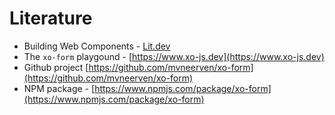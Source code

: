 # Literature

- Building Web Components - [Lit.dev](https://lit.dev/)
- The `xo-form` playgound - [https://www.xo-js.dev](https://www.xo-js.dev)
- Github project [https://github.com/mvneerven/xo-form](https://github.com/mvneerven/xo-form)
- NPM package - [https://www.npmjs.com/package/xo-form](https://www.npmjs.com/package/xo-form)